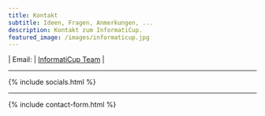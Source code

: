 ```yaml
---
title: Kontakt
subtitle: Ideen, Fragen, Anmerkungen, ...
description: Kontakt zum InformatiCup.
featured_image: /images/informaticup.jpg
---
```


| Email: | [InformatiCup Team](mailto:ludger.porada@gi.de) |

---

{% include socials.html %}

---

{% include contact-form.html %}
